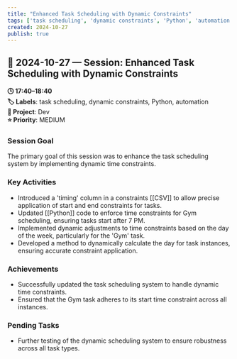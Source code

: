 ```yaml
---
title: "Enhanced Task Scheduling with Dynamic Constraints"
tags: ['task scheduling', 'dynamic constraints', 'Python', 'automation']
created: 2024-10-27
publish: true
---
```


## 📅 2024-10-27 — Session: Enhanced Task Scheduling with Dynamic Constraints

**🕒 17:40–18:40**  
**🏷️ Labels**: task scheduling, dynamic constraints, Python, automation  
**📂 Project**: Dev  
**⭐ Priority**: MEDIUM  


### Session Goal
The primary goal of this session was to enhance the task scheduling system by implementing dynamic time constraints.

### Key Activities
- Introduced a 'timing' column in a constraints [[CSV]] to allow precise application of start and end constraints for tasks.
- Updated [[Python]] code to enforce time constraints for Gym scheduling, ensuring tasks start after 7 PM.
- Implemented dynamic adjustments to time constraints based on the day of the week, particularly for the 'Gym' task.
- Developed a method to dynamically calculate the day for task instances, ensuring accurate constraint application.

### Achievements
- Successfully updated the task scheduling system to handle dynamic time constraints.
- Ensured that the Gym task adheres to its start time constraint across all instances.

### Pending Tasks
- Further testing of the dynamic scheduling system to ensure robustness across all task types.
